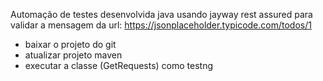 Automação de testes desenvolvida java usando jayway rest assured para validar a mensagem da
url:
https://jsonplaceholder.typicode.com/todos/1

- baixar o projeto do git
- atualizar projeto maven
- executar a classe (GetRequests) como testng
